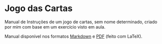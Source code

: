 # Jogo das Cartas

Manual de Instruções de um jogo de cartas, sem nome determinado, criado por mim com base em um exercício visto em aula.

Manual disponível nos formatos [Markdown](Jogo%20das%20Cartas.md) e [PDF](Jogo%20das%20Cartas.pdf) (feito com LaTeX).
